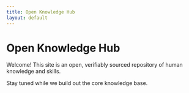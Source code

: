 ```yaml
---
title: Open Knowledge Hub
layout: default
---
```


# Open Knowledge Hub

Welcome! This site is an open, verifiably sourced repository of human knowledge and skills.

Stay tuned while we build out the core knowledge base.
